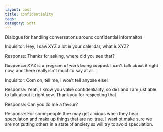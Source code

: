 ```yaml
---
layout: post
title: Confidentiality
tags: 
category: Soft
---
```


Dialogue for handling conversations around confidential informaiton

Inquisitor: Hey, I saw XYZ a lot in your calendar, what is XYZ?

Response: Thanks for asking, where did you see that?

Response: XYZ is a program of work being scoped. I can't talk about it right now, and there really isn't much to say at all.

Inquisitor: Com on, tell me, I won't tell anyone else!

Response: Yeah, I know you value confidentiality, so do I and I am just able to talk about it right now. Thank you for respecting that. 

Response: Can you do me a favour?

Response: For some people they may get anxious when they hear speculation and make up things that are not true. I want ot make sure we are not putting others in a state of anxiety so will try to avoid speculation.
